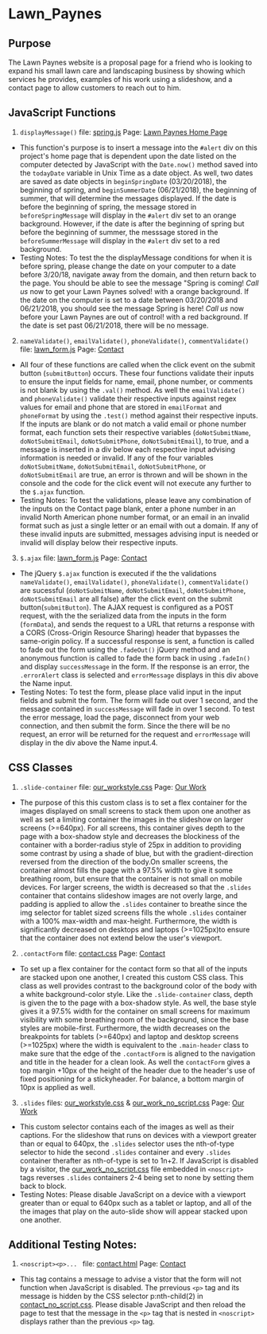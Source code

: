 # Lawn_Paynes

## Purpose

The Lawn Paynes website is a proposal page for a friend who is looking to expand his small lawn care and landscaping business by showing which services he provides, examples of his work using a slideshow, and a contact page to allow customers to reach out to him. 

## JavaScript Functions


1. `displayMessage()` file: [spring.js](https://github.com/ryansallee/ryansallee.github.io/blob/master/js/spring.js) Page: [Lawn Paynes Home Page](https://ryansallee.github.io/index.html)
- This function's purpose is to insert a message into the `#alert` div on this project's home page that is dependent upon the date listed on the computer detected by JavaScript with the `Date.now()` method saved into the `todayDate` variable in Unix Time as a date object. As well, two dates are saved as date objects in `beginSpringDate` (03/20/2018), the beginning of spring, and `beginSummerDate` (06/21/2018), the beginning of summer, that will determine the messages displayed. If the date is before the beginning of spring, the message stored in `beforeSpringMessage` will display in the `#alert` div set to an orange background. However, if the date is after the beginning of spring but before the beginning of summer, the messsage stored in the `beforeSummerMessage` will display in the `#alert` div set to a red background.
- Testing Notes:
To test the the displayMessage conditions for when it is before spring, please change the date on your computer to a date before 3/20/18, navigate away from the domain, and then return back to the page. You should be able to see the message "Spring is coming! *Call us* now to get your Lawn Paynes solved! with a orange background. If the date on the computer is set to a date between 03/20/2018 and 06/21/2018, you should see the message Spring is here! *Call us* now before your Lawn Paynes are out of control! with a red background. If the date is set past 06/21/2018, there will be no message.

2. `nameValidate()`, `emailValidate()`, `phoneValidate()`, `commentValidate()` file: [lawn_form.js](https://github.com/ryansallee/ryansallee.github.io/blob/master/js/lawn_form.js) Page: [Contact](https://ryansallee.github.io/contact.html)
- All four of these functions are called when the click event on the submit button (`submitButton`) occurs. These four functions validate their inputs to ensure the input fields for name, email, phone number, or comments is not blank by using the `.val()` method. As well the `emailValidate()` and `phoneValidate()` validate their respective inputs against regex values for email and phone that are stored in `emailFormat` and `phoneFormat` by using the `.test()` method against their respective inputs. If the inputs are blank or do not match a valid email or phone number format, each function sets their respective variables (`doNotSubmitName`, `doNotSubmitEmail`, `doNotSubmitPhone`, `doNotSubmitEmail`), to true, and a message is inserted in a div below each respective input advising information is needed or invalid.   If any of the four variables `doNotSubmitName`, `doNotSubmitEmail`, `doNotSubmitPhone`, or `doNotSubmitEmail` are true, an error is thrown and will be shown in the console and the code for the click event will not execute any further to the `$.ajax` function.
- Testing Notes: To test the validations, please leave any combination of the inputs on the Contact page blank, enter a phone number in an invalid North American phone number format, or an email in an invalid format such as just a single letter or an email with out a domain. If any of these invalid inputs are submitted, messages advising input is needed or invalid will display below their respective inputs.

3. `$.ajax` file: [lawn_form.js](https://github.com/ryansallee/ryansallee.github.io/blob/master/js/lawn_form.js) Page: [Contact](https://ryansallee.github.io/contact.html) 
- The jQuery `$.ajax` function is executed if the the validations `nameValidate()`, `emailValidate()`, `phoneValidate()`, `commentValidate()` are sucessful (`doNotSubmitName`, `doNotSubmitEmail`, `doNotSubmitPhone`, `doNotSubmitEmail` are all false) after the click event on the submit button(`submitButton`). The AJAX request is configured as a POST request, with the the serialized data from the inputs in the form (`formData`), and sends the request to a URL that returns a response with a CORS (Cross-Origin Resource Sharing) header that bypasses the same-origin policy. If a successful response is sent, a function is called to fade out the form using the `.fadeOut()` jQuery method and an anonymous function is called to fade the form back in using `.fadeIn()` and display `successMessage` in the form. If the response is an error, the `.errorAlert` class is selected and `errorMessage` displays in this div above the Name input.
- Testing Notes: To test the form, please place valid input in the input fields and submit the form. The form will fade out over 1 second, and the message contained in `successMessage` will fade  in over 1 second. To test the error message, load the page, disconnect from your web connection, and then submit the form. Since the there will be no request, an error will be returned for the request and `errorMessage` will display in the div above the Name input.4.

## CSS Classes
1. `.slide-container` file: [our_workstyle.css](https://github.com/ryansallee/ryansallee.github.io/blob/master/css/our_workstyle.css) Page: [Our Work](https://ryansallee.github.io/our_work.html)
- The purpose of this this custom class is to set a flex container for the images displayed on small screens to stack them upon one another as well as set a limiting container the images in the slideshow on larger screens (>=640px). For all screens, this container gives depth to the page with a box-shadow style and decreases the blockiness of the container with a border-radius style of 25px in addition to providing some contrast by using a shade of blue, but with the gradient-direction reversed from the direction of the body.On smaller screens, the container almost fills the page with a 97.5% width to give it some breathing room, but ensure that the container is not small on mobile devices. For larger screens, the width is decreased so that the `.slides` container that contains slideshow images are not overly large, and padding is applied to allow the `.slides` container to breathe since the img selector for tablet sized screens fills the whole `.slides` container with a 100% max-width and max-height. Furthermore, the width is significantly decreased on desktops and laptops (>=1025px)to ensure that the container does not extend below the user's viewport.

2. `.contactForm` file: [contact.css](https://github.com/ryansallee/ryansallee.github.io/blob/master/css/contact.css)
Page: [Contact](https://ryansallee.github.io/contact.html)
- To set up a flex container for the contact form so that all of the inputs are stacked upon one another, I created this custom CSS class. This class as well provides contrast to the background color of the body with a white background-color style. Like the `.slide-container` class, depth is given the to the page with a box-shadow style. As well, the base style gives it a 97.5% width for the container on small screens for maximum visibility with some breathing room of the background, since the base styles are mobile-first. Furthermore, the width decreases on the breakpoints for tablets (>=640px) and laptop and desktop screens (>=1025px) where the width is equivalent to the `.main-header` class to make sure that the edge of the `.contactForm` is aligned to the navigation and title in the header for a clean look. As well the `contactForm` gives a top margin +10px of the height of the header due to the header's use of fixed positioning for a stickyheader. For balance, a bottom margin of 10px is applied as well. 

3. `.slides` files: [our_workstyle.css](https://github.com/ryansallee/ryansallee.github.io/blob/master/css/our_workstyle.css) & [our_work_no_script.css](https://github.com/ryansallee/ryansallee.github.io/blob/master/css/our_work_no_script.css) Page: [Our Work](https://ryansallee.github.io/our_work.html)
- This custom selector contains each of the images as well as their captions. For the slideshow that runs on devices with a viewport greater than or equal to 640px, the `.slides` selector uses the nth-of-type selector to hide the second `.slides` container and every `.slides` container therafter as nth-of-type is set to 1n+2. If JavaScript is disabled by a visitor, the [our_work_no_script.css](https://github.com/ryansallee/ryansallee.github.io/blob/master/css/our_work_no_script.css) file embedded in `<noscript>` tags reverses `.slides` containers 2-4 being set to none by setting them back to block.
- Testing Notes: Please disable JavaScript on a device with a viewport greater than or equal to 640px such as a tablet or laptop, and all of the the images that play on the auto-slide show will appear stacked upon one another.

## Additional Testing Notes:
1. `<noscript><p>... ` file: [contact.html](https://github.com/ryansallee/ryansallee.github.io/blob/master/contact.html) Page: [Contact](https://ryansallee.github.io/contact.html) 
- This tag contains a message to advise a vistor that the form will not function when JavaScript is disabled. The prrevious `<p>` tag and its message is hidden by the CSS selector p:nth-child(2) in [contact_no_script.css](https://github.com/ryansallee/ryansallee.github.io/blob/master/css/contact_no_script.css). Please disable JavaScript and then reload the page to test that the message in the `<p>` tag that is nested in `<noscript>` displays rather than the previous `<p>` tag.
